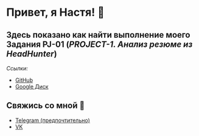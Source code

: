 # Привет, я Настя! 👋

## Здесь показано как найти выполнение моего Задания PJ-01 (_PROJECT-1. Анализ резюме из HeadHunter_)

_Ссылки:_

* [GitHub](https://github.com/kjottboller/sf_data_science/blob/master/%D0%97%D0%B0%D0%B4%D0%B0%D0%BD%D0%B8%D0%B5%20%D0%9F%D1%80%D0%BE%D0%B5%D0%BA%D1%82%201%20(PJ-01)/Project-1_%D0%9D%D0%BE%D1%83%D1%82%D0%B1%D1%83%D0%BA_%D0%90%D0%BD%D0%B0%D0%BB%D0%B8%D0%B7_%D1%80%D0%B5%D0%B7%D1%8E%D0%BC%D0%B5.ipynb)
* [Google Диск](https://drive.google.com/drive/folders/1GgA6PIV3_r8Y_ZJJbBV3CTUZb096K7tC?usp=sharing)

## Свяжись со мной 💬

* [Telegram (предпочтительно)](https://t.me/kjottboller)
* [VK](https://vk.com/kjottboller)
